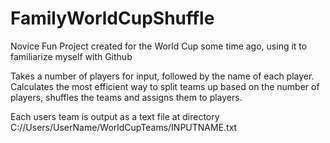 FamilyWorldCupShuffle
=====================

Novice Fun Project created for the World Cup some time ago, using it to familiarize myself with Github

Takes a number of players for input, followed by the name of each player. Calculates the most efficient
way to split teams up based on the number of players, shuffles the teams and assigns them to players.

Each users team is output as a text file at directory C://Users/UserName/WorldCupTeams/INPUTNAME.txt
